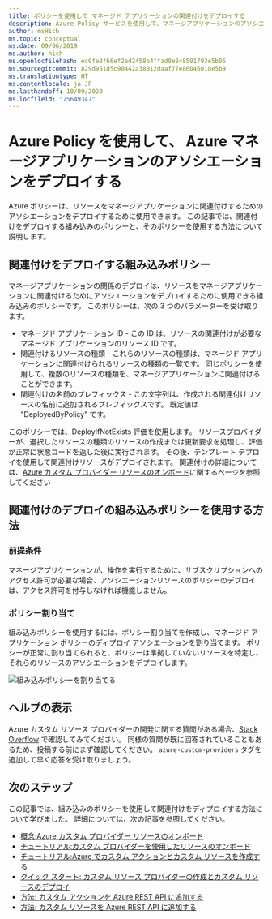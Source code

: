 ```yaml
---
title: ポリシーを使用して マネージド アプリケーションの関連付けをデプロイする
description: Azure Policy サービスを使用して、マネージアプリケーションのアソシエーションをデプロイする方法について学びます。
author: msHich
ms.topic: conceptual
ms.date: 09/06/2019
ms.author: hich
ms.openlocfilehash: ec0fe8f66ef2ad2458b4ffad0e848591793e5b05
ms.sourcegitcommit: 829d951d5c90442a38012daaf77e86046018e5b9
ms.translationtype: HT
ms.contentlocale: ja-JP
ms.lasthandoff: 10/09/2020
ms.locfileid: "75649347"
---
```

# <a name="deploy-associations-for-a-managed-application-using-azure-policy"></a>Azure Policy を使用して、 Azure マネージアプリケーションのアソシエーションをデプロイする

Azure ポリシーは、リソースをマネージアプリケーションに関連付けするためのアソシエーションをデプロイするために使用できます。 この記事では、関連付けをデプロイする組み込みのポリシーと、そのポリシーを使用する方法について説明します。

## <a name="built-in-policy-to-deploy-associations"></a>関連付けをデプロイする組み込みポリシー

マネージアプリケーションの関係のデプロイは、リソースをマネージアプリケーションに関連付けるためにアソシエーションをデプロイするために使用できる組み込みのポリシーです。 このポリシーは、次の 3 つのパラメーターを受け取ります。

- マネージド アプリケーション ID - この ID は、リソースの関連付けが必要なマネージド アプリケーションのリソース ID です。
- 関連付けるリソースの種類 - これらのリソースの種類は、マネージド アプリケーションに関連付けられるリソースの種類の一覧です。 同じポリシーを使用して、複数のリソースの種類を、マネージアプリケーションに関連付けることができます。
- 関連付けの名前のプレフィックス - この文字列は、作成される関連付けリソースの名前に追加されるプレフィックスです。 既定値は "DeployedByPolicy" です。

このポリシーでは、DeployIfNotExists 評価を使用します。 リソースプロバイダーが、選択したリソースの種類のリソースの作成または更新要求を処理し、評価が正常に状態コードを返した後に実行されます。 その後、テンプレート デプロイを使用して関連付けリソースがデプロイされます。
関連付けの詳細については、[Azure カスタム プロバイダー リソースのオンボード](../custom-providers/concepts-resource-onboarding.md)に関するページを参照してください

## <a name="how-to-use-the-deploy-associations-built-in-policy"></a>関連付けのデプロイの組み込みポリシーを使用する方法 

### <a name="prerequisites"></a>前提条件
マネージアプリケーションが、操作を実行するために、サブスクリプションへのアクセス許可が必要な場合、アソシエーションリソースのポリシーのデプロイは、アクセス許可を付与しなければ機能しません。

### <a name="policy-assignment"></a>ポリシー割り当て
組み込みポリシーを使用するには、ポリシー割り当てを作成し、マネージド アプリケーション ポリシーのディプロイ アソシエーションを割り当てます。 ポリシーが正常に割り当てられると、ポリシーは準拠していないリソースを特定し、それらのリソースのアソシエーションをデプロイします。

![組み込みポリシーを割り当てる](media/concepts-built-in-policy/assign-builtin-policy-managedapp.png)

## <a name="getting-help"></a>ヘルプの表示

Azure カスタム リソース プロバイダーの開発に関する質問がある場合、[Stack Overflow](https://stackoverflow.com/questions/tagged/azure-custom-providers) で確認してみてください。 同様の質問が既に回答されていることもあるため、投稿する前にまず確認してください。 ```azure-custom-providers``` タグを追加して早く応答を受け取りましょう。

## <a name="next-steps"></a>次のステップ

この記事では、組み込みのポリシーを使用して関連付けをディプロイする方法について学びました。 詳細については、次の記事を参照してください。

- [概念:Azure カスタム プロバイダー リソースのオンボード](../custom-providers/concepts-resource-onboarding.md)
- [チュートリアル:カスタム プロバイダーを使用したリソースのオンボード](../custom-providers/tutorial-resource-onboarding.md)
- [チュートリアル:Azure でカスタム アクションとカスタム リソースを作成する](../custom-providers/tutorial-get-started-with-custom-providers.md)
- [クイック スタート: カスタム リソース プロバイダーの作成とカスタム リソースのデプロイ](../custom-providers/create-custom-provider.md)
- [方法: カスタム アクションを Azure REST API に追加する](../custom-providers/custom-providers-action-endpoint-how-to.md)
- [方法: カスタム リソースを Azure REST API に追加する](../custom-providers/custom-providers-resources-endpoint-how-to.md)
